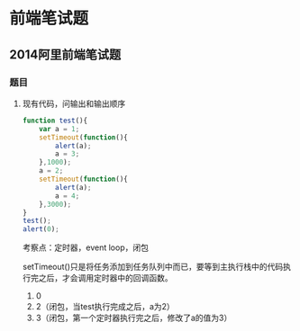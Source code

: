 # 前端笔试题

## 2014阿里前端笔试题

### 题目

1. 现有代码，问输出和输出顺序

    ```javascript
    function test(){
        var a = 1;
        setTimeout(function(){
            alert(a);
            a = 3;
        },1000);
        a = 2;
        setTimeout(function(){
            alert(a);
            a = 4;
        },3000);
    }
    test();
    alert(0);
    ```

    考察点：定时器，event loop，闭包

    setTimeout()只是将任务添加到任务队列中而已，要等到主执行栈中的代码执行完之后，才会调用定时器中的回调函数。

    1. 0
    2. 2（闭包，当test执行完成之后，a为2）
    3. 3（闭包，第一个定时器执行完之后，修改了a的值为3）